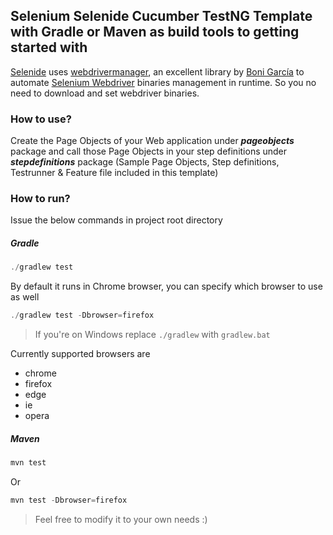## Selenium Selenide Cucumber TestNG Template with Gradle or Maven as build tools to getting started with

[Selenide](https://selenide.org) uses [webdrivermanager](https://github.com/bonigarcia/webdrivermanager), an excellent library by [Boni García](https://github.com/bonigarcia) to automate [Selenium Webdriver](https://docs.seleniumhq.org/projects/webdriver/) binaries management in runtime. So you no need to download and set webdriver binaries.

### How to use?
Create the Page Objects of your Web application under **_pageobjects_** package and call those Page Objects in your step definitions under **_stepdefinitions_** package (Sample Page Objects, Step definitions, Testrunner & Feature file included in this template)

### How to run?
Issue the below commands in project root directory
 
 ##### Gradle
```javascript
./gradlew test
```
By default it runs in Chrome browser, you can specify which browser to use as well
```javascript
./gradlew test -Dbrowser=firefox
```
>If you're on Windows replace `./gradlew` with `gradlew.bat`

Currently supported browsers are 
* chrome
* firefox
* edge
* ie
* opera 

##### Maven
```javascript
mvn test
```
Or
```javascript
mvn test -Dbrowser=firefox
```
> Feel free to modify it to your own needs :)